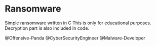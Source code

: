 # Ransomware
Simple ransomware written in C 
This is only for educational purposes.
Decryption part is also included in code.

@Offensive-Panda
@CyberSecurityEngineer
@Malware-Developer
